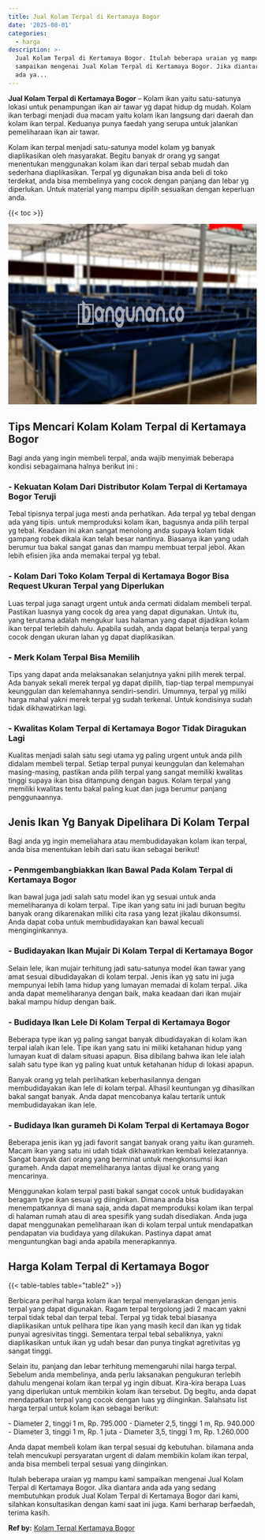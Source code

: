 ```yaml
---
title: Jual Kolam Terpal di Kertamaya Bogor
date: '2025-08-01'
categories:
  - harga
description: >-
  Jual Kolam Terpal di Kertamaya Bogor. Itulah beberapa uraian yg mampu kami
  sampaikan mengenai Jual Kolam Terpal di Kertamaya Bogor. Jika diantara anda
  ada ya...
---
```


**Jual Kolam Terpal di Kertamaya Bogor** – Kolam ikan yaitu satu-satunya lokasi untuk penampungan ikan air tawar yg dapat hidup dg mudah. Kolam ikan terbagi menjadi dua macam yaitu kolam ikan langsung dari daerah dan kolam ikan terpal. Keduanya punya faedah yang serupa untuk jalankan pemeliharaan ikan air tawar.

Kolam ikan terpal menjadi satu-satunya model kolam yg banyak diaplikasikan oleh masyarakat. Begitu banyak dr orang yg sangat menentukan menggunakan kolam ikan dari terpal sebab mudah dan sederhana diaplikasikan. Terpal yg digunakan bisa anda beli di toko terdekat, anda bisa membelinya yang cocok dengan panjang dan lebar yg diperlukan. Untuk material yang mampu dipilih sesuaikan dengan keperluan anda.

{{< toc >}}

![Jual Kolam Terpal di Kertamaya Bogor](/images/jual-kolam-terpal-10.png)

## Tips Mencari Kolam Kolam Terpal di Kertamaya Bogor

Bagi anda yang ingin membeli terpal, anda wajib menyimak beberapa kondisi sebagaimana halnya berikut ini :

### \- Kekuatan Kolam Dari Distributor Kolam Terpal di Kertamaya Bogor Teruji

Tebal tipisnya terpal juga mesti anda perhatikan. Ada terpal yg tebal dengan ada yang tipis. untuk memproduksi kolam ikan, bagusnya anda pilih terpal yg tebal. Keadaan ini akan sangat menolong anda supaya kolam tidak gampang robek dikala ikan telah besar nantinya. Biasanya ikan yang udah berumur tua bakal sangat ganas dan mampu membuat terpal jebol. Akan lebih efisien jika anda memakai terpal yg tebal.

### \- Kolam Dari Toko Kolam Terpal di Kertamaya Bogor Bisa Request Ukuran Terpal yang Diperlukan

Luas terpal juga sanagt urgent untuk anda cermati didalam membeli terpal. Pastikan luasnya yang cocok dg area yang dapat digunakan. Untuk itu, yang terutama adalah mengukur luas halaman yang dapat dijadikan kolam ikan terpal terlebih dahulu. Apabila sudah, anda dapat belanja terpal yang cocok dengan ukuran lahan yg dapat diaplikasikan.

### \- Merk Kolam Terpal Bisa Memilih

Tips yang dapat anda melaksanakan selanjutnya yakni pilih merek terpal. Ada banyak sekali merek terpal yg dapat dipilih, tiap-tiap terpal mempunyai keunggulan dan kelemahannya sendiri-sendiri. Umumnya, terpal yg miliki harga mahal yakni merek terpal yg sudah terkenal. Untuk kondisinya sudah tidak dikhawatirkan lagi.

### \- Kwalitas Kolam Terpal di Kertamaya Bogor Tidak Diragukan Lagi

Kualitas menjadi salah satu segi utama yg paling urgent untuk anda pilih didalam membeli terpal. Setiap terpal punyai keunggulan dan kelemahan masing-masing, pastikan anda pilih terpal yang sangat memiliki kwalitas tinggi supaya ikan bisa ditampung dengan bagus. Kolam terpal yang memiliki kwalitas tentu bakal paling kuat dan juga berumur panjang penggunaannya.

## Jenis Ikan Yg Banyak Dipelihara Di Kolam Terpal

Bagi anda yg ingin memeliahara atau membudidayakan kolam ikan terpal, anda bisa menentukan lebih dari satu ikan sebagai berikut!

### \- Penmgembangbiakkan Ikan Bawal Pada Kolam Terpal di Kertamaya Bogor

Ikan bawal juga jadi salah satu model ikan yg sesuai untuk anda memeliharanya di kolam terpal. Tipe ikan yang satu ini jadi buruan begitu banyak orang dikarenakan miliki cita rasa yang lezat jikalau dikonsumsi. Anda dapat coba untuk membudidayakan kan bawal kecuali menginginkannya.

### \- Budidayakan Ikan Mujair Di Kolam Terpal di Kertamaya Bogor

Selain lele, ikan mujair terhitung jadi satu-satunya model ikan tawar yang amat sesuai dibudidayakan di kolam terpal. Jenis ikan yg satu ini juga mempunyai lebih lama hidup yang lumayan memadai di kolam terpal. Jika anda dapat memeliharanya dengan baik, maka keadaan dari ikan mujair bakal mampu hidup dengan baik.

### \- Budidaya Ikan Lele Di Kolam Terpal di Kertamaya Bogor

Beberapa type ikan yg paling sangat banyak dibudidayakan di kolam ikan terpal ialah ikan lele. Tipe ikan yang satu ini miliki ketahanan hidup yang lumayan kuat di dalam situasi apapun. Bisa dibilang bahwa ikan lele ialah salah satu type ikan yg paling kuat untuk ketahanan hidup di lokasi apapun.

Banyak orang yg telah perlihatkan keberhasilannya dengan membudidayakan ikan lele di kolam terpal. Alhasil keuntungan yg dihasilkan bakal sangat banyak. Anda dapat mencobanya kalau tertarik untuk membudidayakan ikan lele.

### \- Budidaya Ikan gurameh Di Kolam Terpal di Kertamaya Bogor

Beberapa jenis ikan yg jadi favorit sangat banyak orang yaitu ikan gurameh. Macam ikan yang satu ini udah tidak dikhawatirkan kembali kelezatannya. Sangat banyak dari orang yang berminat untuk mengkonsumsi ikan gurameh. Anda dapat memeliharanya lantas dijual ke orang yang mencarinya.

Menggunakan kolam terpal pasti bakal sangat cocok untuk budidayakan beragam type ikan sesuai yg diinginkan. Dimana anda bisa menempatkannya di mana saja, anda dapat memproduksi kolam ikan terpal di halaman rumah atau di area spesifik yang sudah disediakan. Anda juga dapat menggunakan pemeliharaan ikan di kolam terpal untuk mendapatkan pendapatan via budidaya yang dilakukan. Pastinya dapat amat menguntungkan bagi anda apabila menerapkannya.

## Harga Kolam Terpal di Kertamaya Bogor

{{< table-tables table="table2" >}}

Berbicara perihal harga kolam ikan terpal menyelaraskan dengan jenis terpal yang dapat digunakan. Ragam terpal tergolong jadi 2 macam yakni terpal tidak tebal dan terpal tebal. Terpal yg tidak tebal biasanya diaplikasikan untuk pelihara tipe ikan yang masih kecil dan ikan yg tidak punyai agresivitas tinggi. Sementara terpal tebal sebaliknya, yakni diaplikasikan untuk ikan yg udah besar dan punya tingkat agretivitas yg sangat tinggi.

Selain itu, panjang dan lebar terhitung memengaruhi nilai harga terpal. Sebelum anda membelinya, anda perlu laksanakan pengukuran terlebih dahulu mengenai kolam ikan terpal yg ingin dibuat. Kira-kira berapa Luas yang diperlukan untuk membikin kolam ikan tersebut. Dg begitu, anda dapat mendapatkan terpal yang cocok dengan luas yg diinginkan. Salahsatu list harga terpal untuk kolam ikan sebagai berikut:

\- Diameter 2, tinggi 1 m, Rp. 795.000 - Diameter 2,5, tinggi 1 m, Rp. 940.000 - Diameter 3, tinggi 1 m, Rp. 1 juta - Diameter 3,5, tinggi 1 m, Rp. 1.260.000

Anda dapat membeli kolam ikan terpal sesuai dg kebutuhan. bilamana anda telah mencukupi persyaratan urgent di dalam membikin kolam ikan terpal, anda bisa membeli terpal sesuai yang diinginkan.

Itulah beberapa uraian yg mampu kami sampaikan mengenai Jual Kolam Terpal di Kertamaya Bogor. Jika diantara anda ada yang sedang membutuhkan produk Jual Kolam Terpal di Kertamaya Bogor dari kami, silahkan konsultasikan dengan kami saat ini juga. Kami berharap berfaedah, terima kasih.

**Ref by:** [Kolam Terpal Kertamaya Bogor](https://id.wikipedia.org/wiki/Kolam)

